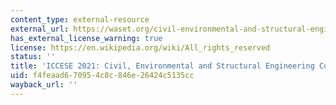 ```yaml
---
content_type: external-resource
external_url: https://waset.org/civil-environmental-and-structural-engineering-conference-in-august-2021-in-istanbul
has_external_license_warning: true
license: https://en.wikipedia.org/wiki/All_rights_reserved
status: ''
title: 'ICCESE 2021: Civil, Environmental and Structural Engineering Conference'
uid: f4feaad6-7095-4c8c-846e-26424c5135cc
wayback_url: ''
---
```

